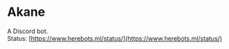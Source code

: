 # Akane
A Discord bot.  
Status: [https://www.herebots.ml/status/](https://www.herebots.ml/status/)
